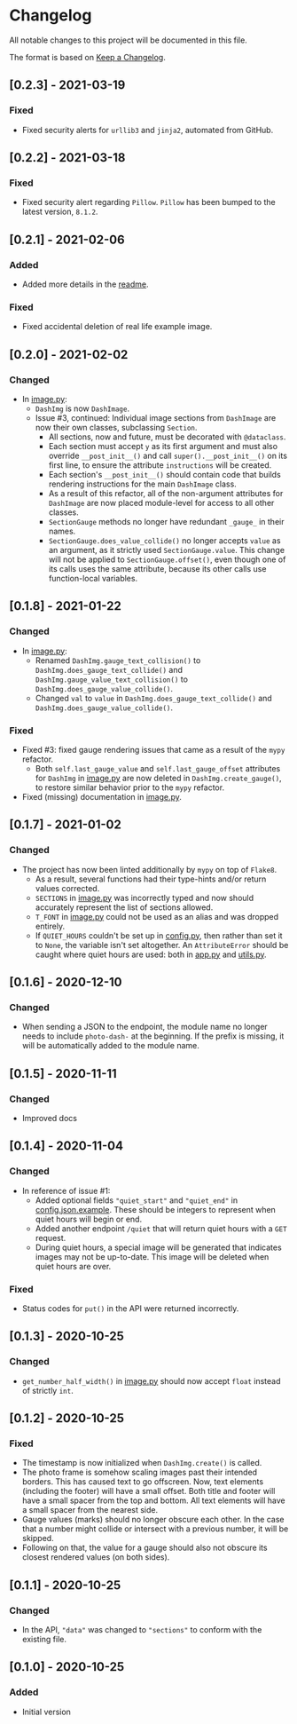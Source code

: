 # Changelog
All notable changes to this project will be documented in this file.

The format is based on [Keep a Changelog](https://keepachangelog.com/en/1.0.0/).

## [0.2.3] - 2021-03-19
### Fixed
- Fixed security alerts for `urllib3` and `jinja2`, automated from GitHub.

## [0.2.2] - 2021-03-18
### Fixed
- Fixed security alert regarding `Pillow`. `Pillow` has been bumped to the latest version, `8.1.2`.

## [0.2.1] - 2021-02-06
### Added
- Added more details in the [readme].

### Fixed
- Fixed accidental deletion of real life example image.

## [0.2.0] - 2021-02-02
### Changed
- In [image.py]:
    - `DashImg` is now `DashImage`.
    - Issue #3, continued: Individual image sections from `DashImage` are now their own classes, subclassing `Section`.
        - All sections, now and future, must be decorated with `@dataclass`.
        - Each section must accept `y` as its first argument and must also override `__post_init__()` and call `super().__post_init__()` on its first line, to ensure the attribute `instructions` will be created.
        - Each section's `__post_init__()` should contain code that builds rendering instructions for the main `DashImage` class.
        - As a result of this refactor, all of the non-argument attributes for `DashImage` are now placed module-level for access to all other classes.
        - `SectionGauge` methods no longer have redundant `_gauge_` in their names.
        - `SectionGauge.does_value_collide()` no longer accepts `value` as an argument, as it strictly used `SectionGauge.value`. This change will not be applied to `SectionGauge.offset()`, even though one of its calls uses the same attribute, because its other calls use function-local variables.

## [0.1.8] - 2021-01-22
### Changed
- In [image.py]:
    - Renamed `DashImg.gauge_text_collision()` to `DashImg.does_gauge_text_collide()` and `DashImg.gauge_value_text_collision()` to `DashImg.does_gauge_value_collide()`.
    - Changed `val` to `value` in `DashImg.does_gauge_text_collide()` and `DashImg.does_gauge_value_collide()`.

### Fixed
- Fixed #3: fixed gauge rendering issues that came as a result of the `mypy` refactor.
    - Both `self.last_gauge_value` and `self.last_gauge_offset` attributes for `DashImg` in [image.py] are now deleted in `DashImg.create_gauge()`, to restore similar behavior prior to the `mypy` refactor.
- Fixed (missing) documentation in [image.py].

## [0.1.7] - 2021-01-02
### Changed
- The project has now been linted additionally by `mypy` on top of `Flake8`.
    - As a result, several functions had their type-hints and/or return values corrected.
    - `SECTIONS` in [image.py] was incorrectly typed and now should accurately represent the list of sections allowed.
    - `T_FONT` in [image.py] could not be used as an alias and was dropped entirely.
    - If `QUIET_HOURS` couldn't be set up in [config.py], then rather than set it to `None`, the variable isn't set altogether. An `AttributeError` should be caught where quiet hours are used: both in [app.py] and [utils.py].

## [0.1.6] - 2020-12-10
### Changed
- When sending a JSON to the endpoint, the module name no longer needs to include `photo-dash-` at the beginning. If the prefix is missing, it will be automatically added to the module name.

## [0.1.5] - 2020-11-11
### Changed
- Improved docs

## [0.1.4] - 2020-11-04
### Changed
- In reference of issue #1:
    - Added optional fields `"quiet_start"` and `"quiet_end"` in [config.json.example](config.json.example). These should be integers to represent when quiet hours will begin or end.
    - Added another endpoint `/quiet` that will return quiet hours with a `GET` request.
    - During quiet hours, a special image will be generated that indicates images may not be up-to-date. This image will be deleted when quiet hours are over.

### Fixed
- Status codes for `put()` in the API were returned incorrectly.

## [0.1.3] - 2020-10-25
### Changed
- `get_number_half_width()` in [image.py] should now accept `float` instead of strictly `int`.

## [0.1.2] - 2020-10-25
### Fixed
- The timestamp is now initialized when `DashImg.create()` is called.
- The photo frame is somehow scaling images past their intended borders. This has caused text to go offscreen. Now, text elements (including the footer) will have a small offset. Both title and footer will have a small spacer from the top and bottom. All text elements will have a small spacer from the nearest side.
- Gauge values (marks) should no longer obscure each other. In the case that a number might collide or intersect with a previous number, it will be skipped.
- Following on that, the value for a gauge should also not obscure its closest rendered values (on both sides).

## [0.1.1] - 2020-10-25
### Changed
- In the API, `"data"` was changed to `"sections"` to conform with the existing file.

## [0.1.0] - 2020-10-25
### Added
- Initial version

[readme]: README.md
[config.py]: photo_dash/config.py
[app.py]: photo_dash/app.py
[image.py]: photo_dash/image.py
[utils.py]: photo_dash/utils.py
